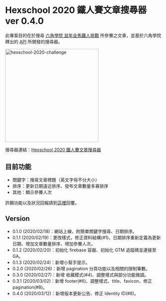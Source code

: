 # Hexschool 2020 鐵人賽文章搜尋器 ver 0.4.0
此專案目的在於搜尋 [六角學院 鼠年全馬鐵人挑戰](https://www.hexschool.com/2019/11/14/2019-11-14-w3Hexschool-2020-challenge/) 所參賽之文章，並基於六角學院釋出的 [API](https://github.com/hexschool/w3hexschool-API) 所開發的搜尋器。

<img width=300 src="https://firebasestorage.googleapis.com/v0/b/hexschool-api.appspot.com/o/blog%2F2019%2F11%2Fw3HS%E9%90%B5%E4%BA%BA%E8%B3%BDbanner.png?alt=media&amp;token=3f0ef8fd-6285-47ac-a159-83ff3fb3972e" alt="hexschool-2020-challenge">

搜尋器連結：[Hexschool 2020 鐵人賽文章搜尋器](https://shawnlin0201.github.io/hexschool-2020-challenge-blog-list/)

## 目前功能
- 關鍵字：搜尋文章標題（英文字母不分大小）
- 排序：更新日期遠近排序、發布文章數量多寡排序
- 其他：顯示參賽人次

許願功能以及狀況回報請到[這裡](https://github.com/shawnlin0201/hexschool-2020-challenge-blog-list/issues)回覆。

## Version
- 0.1.0 (2020/02/18)：網站上線，附簡單關鍵字搜尋、日期排序。
- 0.1.1 (2020/02/19)：更改樣式，修正資料結構(#1)、日期排序重新定義為更新日期、增加文章數量排序、增加參賽人次。
- 0.1.2 (2020/02/20)：初始化 firebase 容器、初始化 GTM 追蹤碼並連接至 GA。
- 0.1.3 (2020/02/24)：新增小幫手提示。
- 0.2.0 (2020/02/26)：新增 pagination 分頁功能以及相關的限制筆數。
- 0.3.0 (2020/02/27)：新增 收藏模式(#4)、調整樣式與部分功能微調。
- 0.3.1 (2020/03/02)：新增 footer(#6)、調整樣式、title、favicon、修正 pagination(#8)。
- 0.4.0 (2020/03/12)：新增版本更新公告、修正 Identity ID(#8)。
